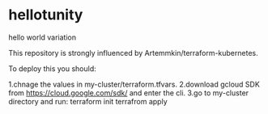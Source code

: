 # hellotunity
hello world variation

This repository is strongly influenced by Artemmkin/terraform-kubernetes.

To deploy this you should:

1.chnage the values in my-cluster/terraform.tfvars.
2.download gcloud SDK from https://cloud.google.com/sdk/ and enter the cli.
3.go to my-cluster directory and run: 
	terraform init
	terrafrom apply
